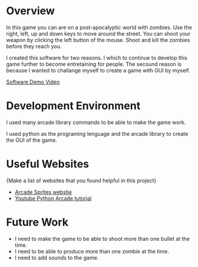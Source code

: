 # Overview

In this game you can are on a post-apocalyptic world with zombies. Use the right, left, up and down keys to move around the street.
You can shoot your weapon by clicking the left button of the mouse. Shoot and kill the zombies before they reach you.

I created this software for two reasons. I which to continue to develop this game further to become entretaining for people.
The secound reason is because I wanted to challange myself to create a game with GUI by myself.

[Software Demo Video](http://youtube.link.goes.here)

# Development Environment

I used many arcade library commands to be able to make the game work.

I used python as the programing lenguage and the arcade library to create the GUI of the game.

# Useful Websites

{Make a list of websites that you found helpful in this project}
* [Arcade Sprites webstie](https://api.arcade.academy/en/latest/examples/index.html#sprites)
* [Youtube Python Arcade tutorial](https://www.youtube.com/watch?v=2qP1M1Nf__w&list=PL1P11yPQAo7pPlDlFEaL3IUbcWnnPcALI)

# Future Work

* I need to make the game to be able to shoot more than one bullet at the time.
* I need to be able to produce more than one zombie at the time.
* I need to add sounds to the game.
